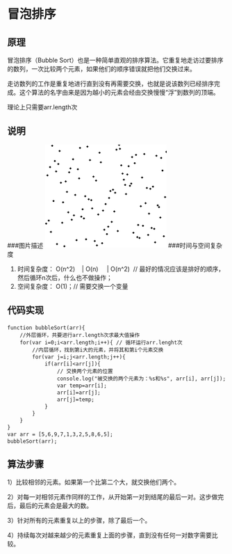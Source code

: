 

# 冒泡排序

## 原理

冒泡排序（Bubble Sort）也是一种简单直观的排序算法。它重复地走访过要排序的数列，一次比较两个元素，如果他们的顺序错误就把他们交换过来。

走访数列的工作是重复地进行直到没有再需要交换，也就是说该数列已经排序完成。这个算法的名字由来是因为越小的元素会经由交换慢慢“浮”到数列的顶端。

理论上只需要arr.length次



## 说明
###图片描述
 ![冒泡排序操作](imgs\冒泡排序操作.gif)
###时间与空间复杂度
1. 时间复杂度： O(n^2)    | O(n)     | O(n^2)  // 最好的情况应该是排好的顺序，然后循环n次后，什么也不做操作；
2. 空间复杂度： O(1)；// 需要交换一个变量

## 代码实现
```
function bubbleSort(arr){
    //外层循环，共要进行arr.length次求最大值操作
    for(var i=0;i<arr.length;i++){ // 循环运行arr.lenght次
        //内层循环，找到第i大的元素，并将其和第i个元素交换
        for(var j=i;j<arr.length;j++){
            if(arr[i]<arr[j]){
                // 交换两个元素的位置
                console.log("被交换的两个元素为：%s和%s", arr[i], arr[j]);
                var temp=arr[i];
                arr[i]=arr[j];
                arr[j]=temp;
            }
        }
    }
}
var arr = [5,6,9,7,1,3,2,5,8,6,5];
bubbleSort(arr);
```

## 算法步骤

1）比较相邻的元素。如果第一个比第二个大，就交换他们两个。

2）对每一对相邻元素作同样的工作，从开始第一对到结尾的最后一对。这步做完后，最后的元素会是最大的数。

3）针对所有的元素重复以上的步骤，除了最后一个。

4）持续每次对越来越少的元素重复上面的步骤，直到没有任何一对数字需要比较。

